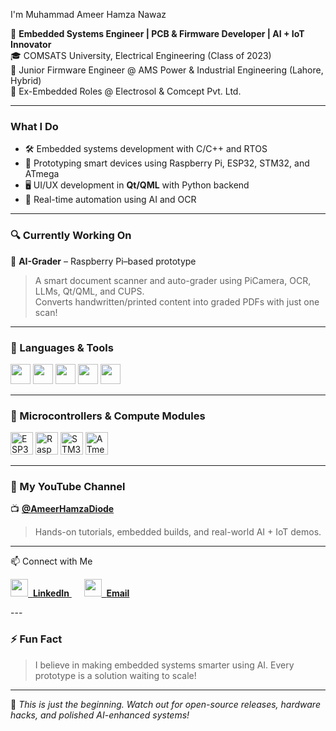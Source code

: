  I'm Muhammad Ameer Hamza Nawaz

🚀 **Embedded Systems Engineer | PCB & Firmware Developer | AI + IoT Innovator**  
🎓 COMSATS University, Electrical Engineering (Class of 2023)  
💼 Junior Firmware Engineer @ AMS Power & Industrial Engineering (Lahore, Hybrid)  
🔧 Ex-Embedded Roles @ Electrosol & Comcept Pvt. Ltd.

---

### What I Do

- 🛠️ Embedded systems development with C/C++ and RTOS
- 🤖 Prototyping smart devices using Raspberry Pi, ESP32, STM32, and ATmega
- 🖥️ UI/UX development in **Qt/QML** with Python backend
- 🧠 Real-time automation using AI and OCR

---

### 🔍 Currently Working On

📌 **AI-Grader** – Raspberry Pi–based prototype  
> A smart document scanner and auto-grader using PiCamera, OCR, LLMs, Qt/QML, and CUPS.  
> Converts handwritten/printed content into graded PDFs with just one scan!

---

### 🧰 Languages & Tools

<p align="left">
  <img src="https://cdn.jsdelivr.net/gh/devicons/devicon/icons/c/c-original.svg" height="32" />
  <img src="https://cdn.jsdelivr.net/gh/devicons/devicon/icons/cplusplus/cplusplus-original.svg" height="32" />
  <img src="https://cdn.jsdelivr.net/gh/devicons/devicon/icons/python/python-original.svg" height="32" />
  <img src="https://upload.wikimedia.org/wikipedia/commons/0/0b/Qt_logo_2016.svg" height="32" />
  <img src="https://upload.wikimedia.org/wikipedia/commons/6/6a/CUPS_logo.svg" height="32" />
</p>

---

### 🔌 Microcontrollers & Compute Modules

<p align="left">
  <img src="https://i.pinimg.com/originals/b4/a9/f7/b4a9f736f62c24d599f7cb747980ab45.png" height="36" title="ESP32" />
  <img src="https://upload.wikimedia.org/wikipedia/en/thumb/c/cb/Raspberry_Pi_Logo.svg/240px-Raspberry_Pi_Logo.svg.png" height="36" title="Raspberry Pi" />
  <img src="https://companieslogo.com/img/orig/NOD.OL-cab5b4b7.png?t=1720244493" height="36" title="STM32 (STMicroelectronics)" />
  <img src="https://brandslogos.com/wp-content/uploads/thumbs/atmel-logo-vector.svg" height="36" title="ATmega (Atmel)" />
</p>

---

### 🎥 My YouTube Channel

📺 [**@AmeerHamzaDiode**](https://www.youtube.com/@AmeerHamzaDiode)  
> Hands-on tutorials, embedded builds, and real-world AI + IoT demos.

---

📫 Connect with Me
<p align="left"> <a href="https://www.linkedin.com/in/muhammad-ameer-hamza-nawaz-1231b1229" target="_blank"> <img src="https://cdn.jsdelivr.net/gh/devicons/devicon/icons/linkedin/linkedin-original.svg" height="28" /> &nbsp;<strong>LinkedIn</strong> </a> &nbsp;&nbsp;&nbsp;&nbsp; <a href="mailto:ameer.hamza2277123@gmail.com"> <img src="https://cdn.jsdelivr.net/gh/devicons/devicon/icons/google/google-original.svg" height="28" /> &nbsp;<strong>Email</strong> </a> </p>
---

### ⚡ Fun Fact

> I believe in making embedded systems smarter using AI. Every prototype is a solution waiting to scale!

---

🎯 *This is just the beginning. Watch out for open-source releases, hardware hacks, and polished AI-enhanced systems!*
